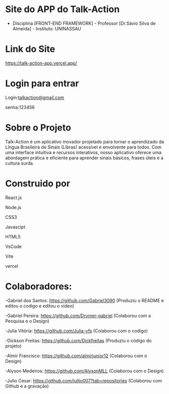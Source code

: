 # Site do APP do Talk-Action

- Disciplina [FRONT-END FRAMEWORK] - Professor [Dr.Sávio Silva de Almeida] - Instituto: UNINASSAU

# Link do Site
https://talk-action-app.vercel.app/

# Login para entrar
Login:talkaction@gmail.com

senha:123456

# Sobre o Projeto
Talk-Action é um aplicativo inovador projetado para tornar o aprendizado da Língua Brasileira de Sinais (Libras) acessível e envolvente para todos. Com uma interface intuitiva e recursos interativos, nosso aplicativo oferece uma abordagem prática e eficiente para aprender sinais básicos, frases úteis e a cultura surda.

# Construido por

React.js

Node.js

CSS3

Javascipt

HTML5

VsCode

Vite

vercel

# Colaboradores:

 -Gabriel dos Santos: https://github.com/Gabriel3090 (Produziu o README e editou o codigo e editou o video)
 
 -Gabriel Pereira: https://github.com/Drymer-gabriel (Colaborou com a Pesquisa e o Design)
 
 -Julia Vitória: https://github.com/Julia-vfs (Colaborou com o codigo)
 
 -Dickson Freitas: https://github.com/Dickfreitas (Produziu o código do projeto)
 
 -Almir Francisco: https://github.com/almirjunior12 (Colaborou com o Design)
 
 -Alyson Medeiros: https://github.com/AlysonMLL (Colaborou com o Design)
 
 -Julio Cesar: https://github.com/jullio007?tab=repositories (Colaborou com Github e a gravação)
 
